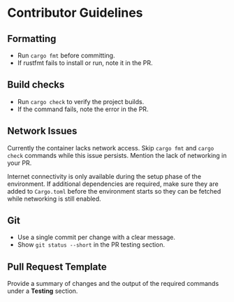 # Contributor Guidelines

## Formatting
- Run `cargo fmt` before committing.
- If rustfmt fails to install or run, note it in the PR.

## Build checks
- Run `cargo check` to verify the project builds.
- If the command fails, note the error in the PR.

## Network Issues
Currently the container lacks network access. Skip `cargo fmt` and `cargo check`
commands while this issue persists. Mention the lack of networking in your PR.

Internet connectivity is only available during the setup phase of the
environment. If additional dependencies are required, make sure they are added
to `Cargo.toml` before the environment starts so they can be fetched while
networking is still enabled.

## Git
- Use a single commit per change with a clear message.
- Show `git status --short` in the PR testing section.

## Pull Request Template
Provide a summary of changes and the output of the required commands under a **Testing** section.
